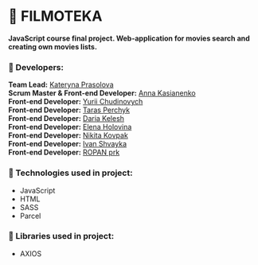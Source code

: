 # :movie_camera: FILMOTEKA

**JavaScript course final project. Web-application for movies search and creating own movies lists.**

### :gem: Developers:

**Team Lead:** [Kateryna Prasolova](https://github.com/nadtosonna)  
**Scrum Master & Front-end Developer:** [Anna Kasianenko](https://github.com/1Anka1)  
**Front-end Developer:** [Yurii Chudinovych](https://github.com/yuriichudinovych)  
**Front-end Developer:** [Taras Perchyk](https://github.com/Sarat862)  
**Front-end Developer:** [Daria Kelesh](https://github.com/DariaKelesh)  
**Front-end Developer:** [Elena Holovina](https://github.com/Elena-Holz)  
**Front-end Developer:** [Nikita Kovpak](https://github.com/nikstyles)  
**Front-end Developer:** [Ivan Shvayka](https://github.com/barmaglot91)  
**Front-end Developer:** [ROPAN prk](https://github.com/ROPAN1991)

### :pushpin: Technologies used in project:

+ JavaScript
+ HTML
+ SASS
+ Parcel

### :pushpin: Libraries used in project:

+ AXIOS
